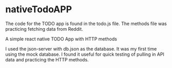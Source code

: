 # nativeTodoAPP

The code for the TODO app is found in the todo.js file.
The methods file was practicing fetching data from Reddit.

A  simple react native TODO App with HTTP methods

I used the json-server with db.json as the database. It was my first time using the mock database. I found
it useful for quick testing of pulling in API data and practicing the HTTP methods.


